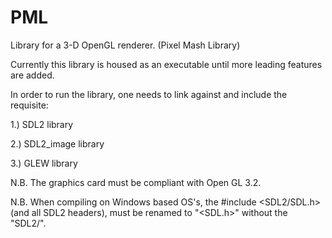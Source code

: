 # PML
Library for a 3-D OpenGL renderer.  (Pixel Mash Library)

Currently this library is housed as an executable until more leading features are added.

In order to run the library, one needs to link against and include the requisite:

1.) SDL2 library

2.) SDL2_image library

3.) GLEW library

N.B. The graphics card must be compliant with Open GL 3.2.

N.B. When compiling on Windows based OS's, the #include <SDL2/SDL.h> (and all SDL2 headers),
must be renamed to "<SDL.h>" without the "SDL2/".
